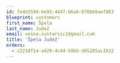 ```yaml
---
id: fede5594-be92-44d7-b6ab-070b60aef883
blueprint: customers
first_name: Špela
last_name: Judež
email: vesna.sustarsic1@gmail.com
title: 'Špela Judež'
orders:
  - c2210f1a-a429-4c44-b9bb-d65285ac1b32
---
```

